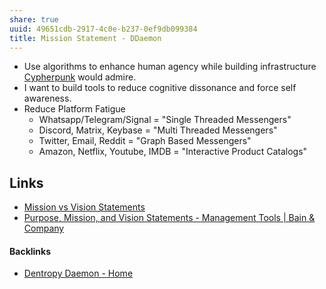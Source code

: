 ```yaml
---
share: true
uuid: 49651cdb-2917-4c0e-b237-0ef9db099384
title: Mission Statement - DDaemon
---
```

* Use algorithms to enhance human agency while building infrastructure [Cypherpunk](/c09df7ee-3de0-4bd2-a51e-b4a2e4919abc) would admire.
* I want to build tools to reduce cognitive dissonance and force self awareness.
* Reduce Platform Fatigue
	* Whatsapp/Telegram/Signal = "Single Threaded Messengers"
	* Discord, Matrix, Keybase = "Multi Threaded Messengers"
	* Twitter, Email, Reddit = "Graph Based Messengers"
	* Amazon, Netflix, Youtube, IMDB = "Interactive Product Catalogs"

## Links

* [Mission vs Vision Statements](/7c585bdb-a859-45c2-809f-8b19eb719521)
* [Purpose, Mission, and Vision Statements - Management Tools | Bain & Company](https://www.bain.com/insights/management-tools-mission-and-vision-statements/#:~:text=A%20Mission%20Statement%20defines%20the,company's%20purposes%2C%20goals%20and%20values.)


#### Backlinks

* [Dentropy Daemon - Home](/488cb22c-91d3-4d1e-bd47-b1588e3fb899)